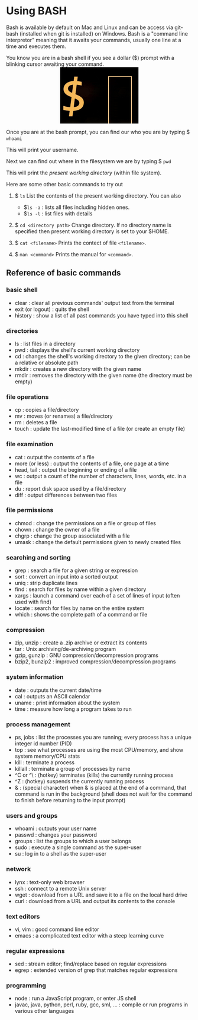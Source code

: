 # Using BASH

Bash is available by default on Mac and Linux and can be access via
git-bash (installed when git is installed) on Windows. Bash is a
"command line interpretor" meaning that it awaits your commands, usually
one line at a time and executes them.

You know you are in a bash shell if you see a dollar ($) prompt with a
blinking cursor awaiting your command.
<img style="display:block;margin:auto" src='../../imgs/bashBlink.gif'> 

Once you are at the bash prompt, you can find our who you are by typing
$ ``whoami``

This will print your username.

Next we can find out where in the filesystem we are by typing 
$ ``pwd``

This will print the <i> present working directory</i> (within file
system).

Here are some other basic commands to try out

1. $ ``ls``
      List the contents of the present working directory. You can also 

      - $``ls -a`` : lists all files including hidden ones.
      - $``ls -l`` : list files with details

2. $ ``cd <directory path>``
        Change directory. If no directory name is specified then
present working directory is set to your $HOME.


3. $ ``cat <filename>``
       Prints the contect of file `<filename>`.


4. $ ``man <command>``
      Prints the manual for `<command>`.



## Reference of basic commands

### basic shell 
 - clear : clear all previous commands' output text from the terminal
 -  exit (or logout) : quits the shell
 - history : show a list of all past commands you have typed into this shell

### directories 
  - ls : list files in a directory
  - pwd : displays the shell's current working directory
  - cd : changes the shell's working directory to the given directory; can be a relative or absolute path
  - mkdir : creates a new directory with the given name
  - rmdir : removes the directory with the given name (the directory must be empty)


### file operations 
  - cp : copies a file/directory
  - mv : moves (or renames) a file/directory
  - rm : deletes a file
  - touch : update the last-modified time of a file (or create an empty file)

### file examination 
  - cat : output the contents of a file
  - more (or less) : output the contents of a file, one page at a time
  - head, tail : output the beginning or ending of a file
  - wc : output a count of the number of characters, lines, words, etc. in a file
  - du : report disk space used by a file/directory
  - diff : output differences between two files

### file permissions 
  - chmod : change the permissions on a file or group of files
  - chown : change the owner of a file
  - chgrp : change the group associated with a file
  - umask : change the default permissions given to newly created files

### searching and sorting 
  - grep : search a file for a given string or expression
  - sort : convert an input into a sorted output
  - uniq : strip duplicate lines
  - find : search for files by name within a given directory
  - xargs : launch a command over each of a set of lines of input (often used with find)
  - locate : search for files by name on the entire system
  - which : shows the complete path of a command or file

### compression 
  -  zip, unzip : create a .zip archive or extract its contents
  - tar : Unix archiving/de-archiving program
  - gzip, gunzip : GNU compression/decompression programs
  - bzip2, bunzip2 : improved compression/decompression programs

### system information 
  - date : outputs the current date/time
  - cal : outputs an ASCII calendar
  - uname : print information about the system
  - time : measure how long a program takes to run

### process management 
  - ps, jobs : list the processes you are running; every process has a unique integer id number (PID)
  - top : see what processes are using the most CPU/memory, and show system memory/CPU stats
  - kill : terminate a process
  - killall : terminate a group of processes by name
  - ^C or ^\ : (hotkey) terminates (kills) the currently running process
  - ^Z : (hotkey) suspends the currently running process
  - & : (special character) when & is placed at the end of a command, that command is run in the background (shell does not wait for the command to finish before returning to the input prompt)

### users and groups 
  - whoami : outputs your user name
  - passwd : changes your password
  - groups : list the groups to which a user belongs
  - sudo : execute a single command as the super-user
  - su : log in to a shell as the super-user

### network 
  - lynx : text-only web browser
  - ssh : connect to a remote Unix server
  - wget : download from a URL and save it to a file on the local hard drive
  - curl : download from a URL and output its contents to the console

### text editors 
  - vi, vim : good command line editor
  - emacs : a complicated text editor with a steep learning curve

### regular expressions 
  - sed : stream editor; find/replace based on regular expressions
  - egrep : extended version of grep that matches regular expressions

### programming 
  - node : run a JavaScript program, or enter JS shell
  - javac, java, python, perl, ruby, gcc, sml, ... : compile or run programs in various other languages
